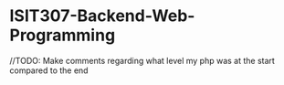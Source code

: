 # ISIT307-Backend-Web-Programming
//TODO: Make comments regarding what level my php was at the start compared to the end
